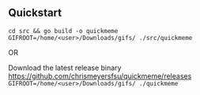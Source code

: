 ## Quickstart

```
cd src && go build -o quickmeme
GIFROOT=/home/<user>/Downloads/gifs/ ./src/quickmeme
```

OR

Download the latest release binary https://github.com/chrismeyersfsu/quickmeme/releases `GIFROOT=/home/<user>/Downloads/gifs/ ./quickmeme`